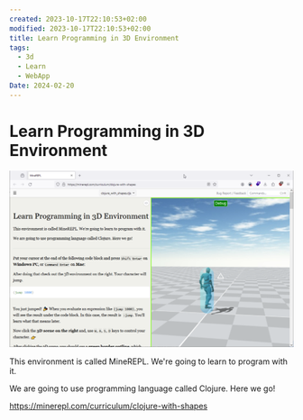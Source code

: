 ```yaml
---
created: 2023-10-17T22:10:53+02:00
modified: 2023-10-17T22:10:53+02:00
title: Learn Programming in 3D Environment
tags:
  - 3d
  - Learn
  - WebApp
Date: 2024-02-20
---
```

# Learn Programming in 3D Environment

![](_asset/2023-10-17_3D%20Environment_image_1.png)


This environment is called MineREPL. We're going to learn to program with it.

We are going to use programming language called Clojure. Here we go!

https://minerepl.com/curriculum/clojure-with-shapes
